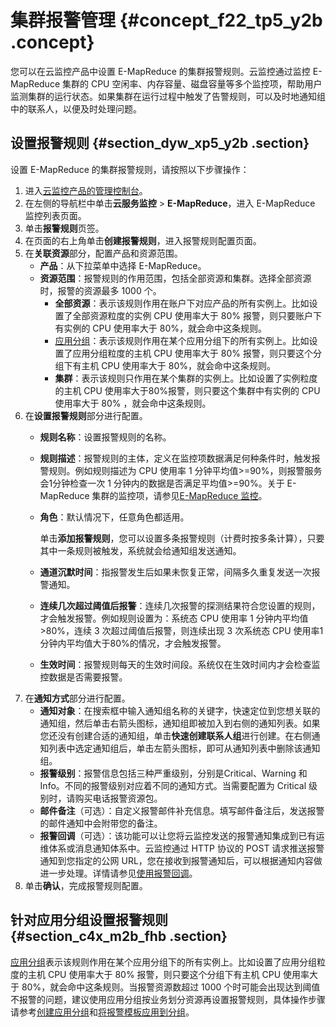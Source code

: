 # 集群报警管理 {#concept_f22_tp5_y2b .concept}

您可以在云监控产品中设置 E-MapReduce 的集群报警规则。云监控通过监控 E-MapReduce 集群的 CPU 空闲率、内存容量、磁盘容量等多个监控项，帮助用户监测集群的运行状态。如果集群在运行过程中触发了告警规则，可以及时地通知组中的联系人，以便及时处理问题。

## 设置报警规则 {#section_dyw_xp5_y2b .section}

设置 E-MapReduce 的集群报警规则，请按照以下步骤操作：

1.  进入[云监控产品的管理控制台](https://cloudmonitor.console.aliyun.com/#/home/ecs)。
2.  在左侧的导航栏中单击**云服务监控** \> **E-MapReduce**，进入 E-MapReduce 监控列表页面。
3.  单击**报警规则**页签。
4.  在页面的右上角单击**创建报警规则**，进入报警规则配置页面。
5.  在**关联资源**部分，配置产品和资源范围。
    -   **产品**：从下拉菜单中选择 E-MapReduce。
    -   **资源范围**：报警规则的作用范围，包括全部资源和集群。选择全部资源时，报警的资源最多 1000 个。
        -   **全部资源**：表示该规则作用在账户下对应产品的所有实例上。比如设置了全部资源粒度的实例 CPU 使用率大于 80% 报警，则只要账户下有实例的 CPU 使用率大于 80%，就会命中这条规则。
        -   [应用分组](../../../../../intl.zh-CN/用户指南/应用分组/应用分组概览.md#)：表示该规则作用在某个应用分组下的所有实例上。比如设置了应用分组粒度的主机 CPU 使用率大于 80% 报警，则只要这个分组下有主机 CPU 使用率大于 80%，就会命中这条规则。
        -   **集群**：表示该规则只作用在某个集群的实例上。比如设置了实例粒度的主机 CPU 使用率大于80%报警，则只要这个集群中有实例的 CPU 使用率大于 80% ，就会命中这条规则。
6.  在**设置报警规则**部分进行配置。
    -   **规则名称**：设置报警规则的名称。
    -   **规则描述**：报警规则的主体，定义在监控项数据满足何种条件时，触发报警规则。例如规则描述为 CPU 使用率 1 分钟平均值\>=90%，则报警服务会1分钟检查一次 1 分钟内的数据是否满足平均值\>=90%。关于 E-MapReduce 集群的监控项，请参见[E-MapReduce 监控](../../../../../intl.zh-CN/用户指南/云服务监控/E-MapReduce监控.md#)。
    -   **角色**：默认情况下，任意角色都适用。

        单击**添加报警规则**，您可以设置多条报警规则（计费时按多条计算），只要其中一条规则被触发，系统就会给通知组发送通知。

    -   **通道沉默时间**：指报警发生后如果未恢复正常，间隔多久重复发送一次报警通知。
    -   **连续几次超过阈值后报警**：连续几次报警的探测结果符合您设置的规则，才会触发报警。例如规则设置为：系统态 CPU 使用率 1 分钟内平均值\>80%，连续 3 次超过阈值后报警，则连续出现 3 次系统态 CPU 使用率1分钟内平均值大于80%的情况，才会触发报警。
    -   **生效时间**：报警规则每天的生效时间段。系统仅在生效时间内才会检查监控数据是否需要报警。
7.  在**通知方式**部分进行配置。
    -   **通知对象**：在搜索框中输入通知组名称的关键字，快速定位到您想关联的通知组，然后单击右箭头图标，通知组即被加入到右侧的通知列表。如果您还没有创建合适的通知组，单击**快速创建联系人组**进行创建。在右侧通知列表中选定通知组后，单击左箭头图标，即可从通知列表中删除该通知组。
    -   **报警级别**：报警信息包括三种严重级别，分别是Critical、Warning 和 Info。不同的报警级别对应着不同的通知方式。当需要配置为 Critical 级别时，请购买电话报警资源包。
    -   **邮件备注**（可选）：自定义报警邮件补充信息。填写邮件备注后，发送报警的邮件通知中会附带您的备注。
    -   **报警回调**（可选）：该功能可以让您将云监控发送的报警通知集成到已有运维体系或消息通知体系中。云监控通过 HTTP 协议的 POST 请求推送报警通知到您指定的公网 URL，您在接收到报警通知后，可以根据通知内容做进一步处理。详情请参见[使用报警回调](../../../../../intl.zh-CN/用户指南/报警服务/报警规则/使用报警回调.md#)。
8.  单击**确认**，完成报警规则配置。

## 针对应用分组设置报警规则 {#section_c4x_m2b_fhb .section}

[应用分组](../../../../../intl.zh-CN/用户指南/应用分组/应用分组概览.md#)表示该规则作用在某个应用分组下的所有实例上。比如设置了应用分组粒度的主机 CPU 使用率大于 80% 报警，则只要这个分组下有主机 CPU 使用率大于 80%，就会命中这条规则。当报警资源数超过 1000 个时可能会出现达到阈值不报警的问题，建议使用应用分组按业务划分资源再设置报警规则，具体操作步骤请参考[创建应用分组](../../../../../intl.zh-CN/用户指南/应用分组/创建应用分组.md#)和[将报警模板应用到分组](../../../../../intl.zh-CN/用户指南/应用分组/将报警模板应用到分组.md#)。


